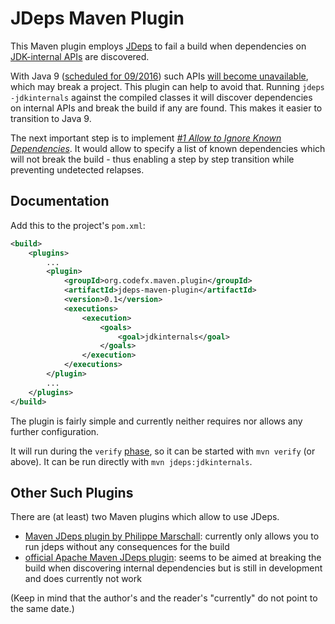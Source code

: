 # JDeps Maven Plugin

This Maven plugin employs [JDeps](https://docs.oracle.com/javase/8/docs/technotes/tools/unix/jdeps.html) to fail a build when dependencies on [JDK-internal APIs](https://wiki.openjdk.java.net/display/JDK8/Java+Dependency+Analysis+Tool) are discovered.

With Java 9 ([scheduled for 09/2016](http://mail.openjdk.java.net/pipermail/jdk9-dev/2015-May/002172.html)) such APIs [will become unavailable](http://blog.codefx.org/java/dev/how-java-9-and-project-jigsaw-may-break-your-code/), which may break a project. This plugin can help to avoid that. Running `jdeps -jdkinternals` against the compiled classes it will discover dependencies on internal APIs and break the build if any are found. This makes it easier to transition to Java 9.

The next important step is to implement [*#1 Allow to Ignore Known Dependencies*](https://github.com/CodeFX-org/JDeps-Maven-Plugin/issues/1). It would allow to specify a list of known dependencies which will not break the build - thus enabling a step by step transition while preventing undetected relapses.

## Documentation

Add this to the project's `pom.xml`:

```xml
<build>
	<plugins>
		...
		<plugin>
			<groupId>org.codefx.maven.plugin</groupId>
			<artifactId>jdeps-maven-plugin</artifactId>
			<version>0.1</version>
			<executions>
				<execution>
					<goals>
						<goal>jdkinternals</goal>
					</goals>
				</execution>
			</executions>
		</plugin>
		...
	</plugins>
</build>
```

The plugin is fairly simple and currently neither requires nor allows any further configuration.

It will run during the `verify` [phase](https://maven.apache.org/guides/introduction/introduction-to-the-lifecycle.html), so it can be started with `mvn verify` (or above). It can be run directly with  `mvn jdeps:jdkinternals`.


## Other Such Plugins

There are (at least) two Maven plugins which allow to use JDeps.

* [Maven JDeps plugin by Philippe Marschall](https://github.com/marschall/jdeps-maven-plugin): currently only allows you to run jdeps without any consequences for the build
* [official Apache Maven JDeps plugin](http://maven.apache.org/plugins-archives/maven-jdeps-plugin-LATEST/maven-jdeps-plugin/): seems to be aimed at breaking the build when discovering internal dependencies but is still in development and does currently not work

(Keep in mind that the author's and the reader's "currently" do not point to the same date.)

